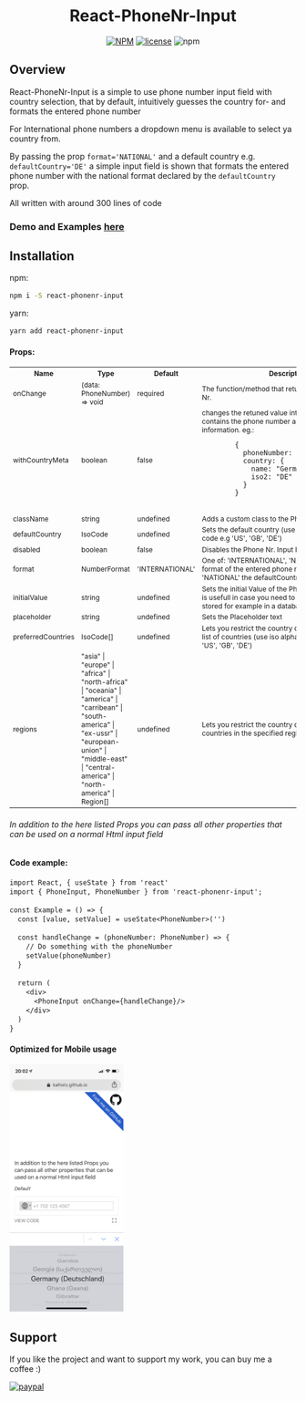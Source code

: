 <h1 align="center">React-PhoneNr-Input</h1>

<div align="center">

[![NPM](https://img.shields.io/npm/v/react-phonenr-input.svg)](https://www.npmjs.com/package/react-phonenr-input)
[![license](https://img.shields.io/badge/license-MIT-green.svg)](https://github.com/KaiHotz/react-formik-ui/blob/master/LICENSE)
![npm](https://img.shields.io/npm/dw/react-phonenr-input)

</div>

## Overview
React-PhoneNr-Input is a simple to use phone number input field with country selection, that by default, intuitively guesses the country for- and formats the entered phone number

For International phone numbers a dropdown menu is available to select ya country from.

By passing the prop `format='NATIONAL'` and a default country e.g. `defaultCountry='DE'`  a simple input field is shown that formats the entered phone number with the national format declared by the `defaultCountry` prop.

All written with around 300 lines of code


### Demo and Examples [here](https://kaihotz.github.io/React-PhoneNr-Input/)


## Installation
npm:
```sh
npm i -S react-phonenr-input
```

yarn:
```sh
yarn add react-phonenr-input
```

#### Props:
<table style="font-size: 12px">
  <tr>
    <th>Name</th>
    <th>Type</th>
    <th>Default</th>
    <th>Description</th>
  </tr>
  <tr>
    <td>onChange</td>
    <td>(data: PhoneNumber) => void</td>
    <td>required</td>
    <td>The function/method that returns the entered Phone Nr.</td>
  </tr>
  <tr>
    <td>withCountryMeta</td>
    <td>boolean</td>
    <td>false</td>
    <td>
      changes the retuned value into an Object that contains the phone number and the country information.
      eg.:
      <pre>
        {
          phoneNumber: "+49 176 12345678",
          country: {
            name: "Germany (Deutschland)"
            iso2: "DE"
          }
        }
      </pre>
    </td>
  </tr>
  <tr>
    <td>className</td>
    <td>string</td>
    <td>undefined</td>
    <td>Adds a custom class to the Phone Nr. Input Field</td>
  </tr>
  <tr>
    <td>defaultCountry</td>
    <td>IsoCode</td>
    <td>undefined</td>
    <td>Sets the default country (use iso alpha-2 country code e.g 'US', 'GB', 'DE')</td>
  </tr>
  <tr>
    <td>disabled</td>
    <td>boolean</td>
    <td>false</td>
    <td>Disables the Phone Nr. Input Field</td>
  </tr>
  <tr>
    <td>format</td>
    <td>NumberFormat</td>
    <td>'INTERNATIONAL'</td>
    <td>One of: 'INTERNATIONAL', 'NATIONAL'. Sets the format of the entered  phone number, in case of 'NATIONAL' the defaultCountry must be set</td>
  </tr>
  <tr>
    <td>initialValue</td>
    <td>string</td>
    <td>undefined</td>
    <td>Sets the initial Value of the Phone Number Input. This is usefull in case you need to set a phone number stored for example in a database</td>
  </tr>
  <tr>
    <td>placeholder</td>
    <td>string</td>
    <td>undefined</td>
    <td>Sets the Placeholder text</td>
  </tr>
  <tr>
    <td>preferredCountries</td>
    <td>IsoCode[]</td>
    <td>undefined</td>
    <td>Lets you restrict the country dropdown to a specific list of countries (use iso alpha-2 country code e.g 'US', 'GB', 'DE')</td>
  </tr>
  <tr>
    <td>regions</td>
    <td>"asia" | "europe" | "africa" | "north-africa" | "oceania" | "america" | "carribean" | "south-america" | "ex-ussr" | "european-union" | "middle-east" | "central-america" | "north-america" | Region[]</td>
    <td>undefined</td>
    <td>Lets you restrict the country dropdown to a list of countries in the specified regions</td>
  </tr>
</table>

###### In addition to the here listed Props you can pass all other properties that can be used on a normal Html input field

#### Code example:
```tsx
import React, { useState } from 'react'
import { PhoneInput, PhoneNumber } from 'react-phonenr-input';

const Example = () => {
  const [value, setValue] = useState<PhoneNumber>('')

  const handleChange = (phoneNumber: PhoneNumber) => {
    // Do something with the phoneNumber
    setValue(phoneNumber)
  }

  return (
    <div>
      <PhoneInput onChange={handleChange}/>
    </div>
  )
}
```

#### Optimized for Mobile usage

<img src="https://raw.githubusercontent.com/KaiHotz/React-PhoneNr-Input/master/styleguide/mobile.png" width="200" alt="mobile">


## Support
If you like the project and want to support my work, you can buy me a coffee :)

[![paypal](https://img.shields.io/badge/donate-paypal-blue.svg)](https://paypal.me/kaihotz)
